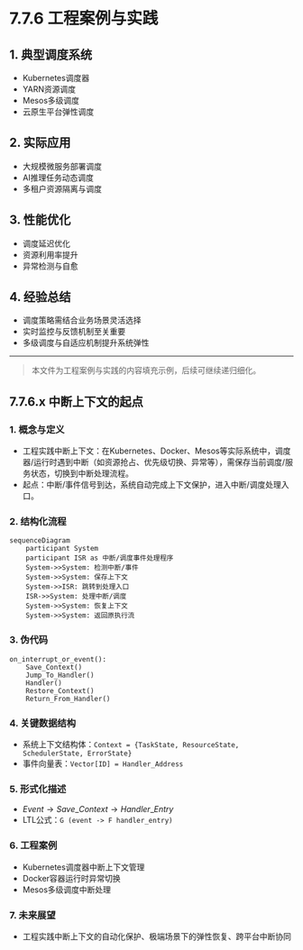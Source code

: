 # 7.7.6 工程案例与实践

## 1. 典型调度系统

- Kubernetes调度器
- YARN资源调度
- Mesos多级调度
- 云原生平台弹性调度

## 2. 实际应用

- 大规模微服务部署调度
- AI推理任务动态调度
- 多租户资源隔离与调度

## 3. 性能优化

- 调度延迟优化
- 资源利用率提升
- 异常检测与自愈

## 4. 经验总结

- 调度策略需结合业务场景灵活选择
- 实时监控与反馈机制至关重要
- 多级调度与自适应机制提升系统弹性

---
> 本文件为工程案例与实践的内容填充示例，后续可继续递归细化。

## 7.7.6.x 中断上下文的起点

### 1. 概念与定义
- 工程实践中断上下文：在Kubernetes、Docker、Mesos等实际系统中，调度器/运行时遇到中断（如资源抢占、优先级切换、异常等），需保存当前调度/服务状态，切换到中断处理流程。
- 起点：中断/事件信号到达，系统自动完成上下文保护，进入中断/调度处理入口。

### 2. 结构化流程
```mermaid
sequenceDiagram
    participant System
    participant ISR as 中断/调度事件处理程序
    System->>System: 检测中断/事件
    System->>System: 保存上下文
    System->>ISR: 跳转到处理入口
    ISR->>System: 处理中断/调度
    System->>System: 恢复上下文
    System->>System: 返回原执行流
```

### 3. 伪代码
```pseudo
on_interrupt_or_event():
    Save_Context()
    Jump_To_Handler()
    Handler()
    Restore_Context()
    Return_From_Handler()
```

### 4. 关键数据结构
- 系统上下文结构体：`Context = {TaskState, ResourceState, SchedulerState, ErrorState}`
- 事件向量表：`Vector[ID] = Handler_Address`

### 5. 形式化描述
- $Event \rightarrow Save\_Context \rightarrow Handler\_Entry$
- LTL公式：`G (event -> F handler_entry)`

### 6. 工程案例
- Kubernetes调度器中断上下文管理
- Docker容器运行时异常切换
- Mesos多级调度中断处理

### 7. 未来展望
- 工程实践中断上下文的自动化保护、极端场景下的弹性恢复、跨平台中断协同

